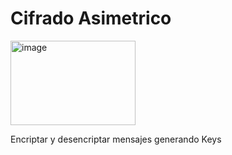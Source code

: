<h1>Cifrado Asimetrico</h1>

<img width="200" height="135" alt="image" src="https://github.com/user-attachments/assets/fbc1e468-85b5-439d-8a3a-4447c36e7167" />
<br>
<p>Encriptar y desencriptar mensajes generando Keys</p>
